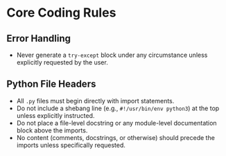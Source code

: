 # Core Coding Rules

## Error Handling
- Never generate a `try-except` block under any circumstance unless explicitly requested by the user.

## Python File Headers
- All `.py` files must begin directly with import statements.
- Do not include a shebang line (e.g., `#!/usr/bin/env python3`) at the top unless explicitly instructed.
- Do not place a file-level docstring or any module-level documentation block above the imports.
- No content (comments, docstrings, or otherwise) should precede the imports unless specifically requested.
